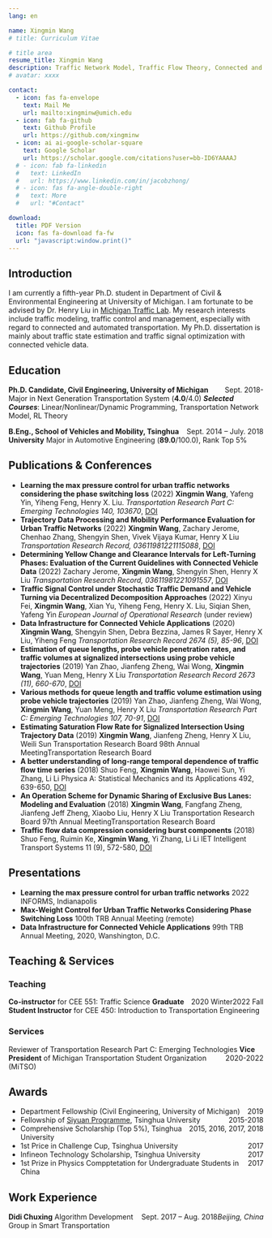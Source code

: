 ```yaml
---
lang: en

name: Xingmin Wang
# title: Curriculum Vitae

# title area
resume_title: Xingmin Wang
description: Traffic Network Model, Traffic Flow Theory, Connected and Automated Transportation
# avatar: xxxx

contact:
  - icon: fas fa-envelope
    text: Mail Me
    url: mailto:xingminw@umich.edu
  - icon: fab fa-github
    text: Github Profile
    url: https://github.com/xingminw
  - icon: ai ai-google-scholar-square
    text: Google Scholar
    url: https://scholar.google.com/citations?user=bb-ID6YAAAAJ
  # - icon: fab fa-linkedin
  #   text: LinkedIn
  #   url: https://www.linkedin.com/in/jacobzhong/
  # - icon: fas fa-angle-double-right
  #   text: More
  #   url: "#Contact"

download:
  title: PDF Version
  icon: fas fa-download fa-fw
  url: "javascript:window.print()"
---
```

<!-- 
{% raw %}
<center>
<a href='/'>English</a> | <a href='/zh-cn/'>简体中文</a>
</center>
{% endraw %} -->


## <i class="fa fa-book" aria-hidden="true"></i> Introduction

I am currently a fifth-year Ph.D. student in Department of Civil & Environmental Engineering at University of Michigan. I am fortunate to be advised by Dr. Henry Liu in [Michigan Traffic Lab](https://traffic.engin.umich.edu/). My research interests include traffic modeling, traffic control and management, especially with regard to connected and automated transportation. My Ph.D. dissertation is mainly about traffic state estimation and traffic signal optimization with connected vehicle data.


## <i class="fas fa-user-graduate"></i> Education

<span style="float: right; display: inline-block;"> Sept. 2018- </span> **Ph.D. Candidate, Civil Engineering, University of Michigan**
Major in Next Generation Transportation System (**4.0**/4.0)
***Selected Courses***: Linear/Nonlinear/Dynamic Programming, Transportation Network Model, RL Theory

<span style="float: right; display: inline-block;"> Sept. 2014 – July. 2018 </span> **B.Eng., School of Vehicles and Mobility, Tsinghua University**
Major in Automotive Engineering (**89.0**/100.0), Rank Top 5%

## <i class="fas fa-book"></i> Publications & Conferences

- __Learning the max pressure control for urban traffic networks considering the phase switching loss__ (2022)
  **Xingmin Wang**, Yafeng Yin, Yiheng Feng, Henry X. Liu. 
  *Transportation Research Part C: Emerging Technologies 140, 103670*, [<i class="ai ai-doi"></i> DOI](https://doi.org/10.1016/j.trc.2022.103670)
- __Trajectory Data Processing and Mobility Performance Evaluation for Urban Traffic Networks__ (2022)
  **Xingmin Wang**, Zachary Jerome, Chenhao Zhang, Shengyin Shen, Vivek Vijaya Kumar, Henry X Liu
  *Transportation Research Record, 03611981221115088*, [<i class="ai ai-doi"></i> DOI](https://doi.org/10.1177/03611981221115088)
- __Determining Yellow Change and Clearance Intervals for Left-Turning Phases: Evaluation of the Current Guidelines with Connected Vehicle Data__ (2022)
Zachary Jerome, **Xingmin Wang**, Shengyin Shen, Henry X Liu
  *Transportation Research Record, 03611981221091557*, [<i class="ai ai-doi"></i> DOI](https://doi.org/10.1177/03611981221091557)
- __Traffic Signal Control under Stochastic Traffic Demand and Vehicle Turning via Decentralized Decomposition Approaches__ (2022)
    Xinyu Fei, **Xingmin Wang**, Xian Yu, Yiheng Feng, Henry X. Liu, Siqian Shen, Yafeng Yin
  *European Journal of Operational Research* (under review)
- __Data Infrastructure for Connected Vehicle Applications__ (2020)
  **Xingmin Wang**, Shengyin Shen, Debra Bezzina, James R Sayer, Henry X Liu, Yiheng Feng
  *Transportation Research Record 2674 (5), 85-96*, [<i class="ai ai-doi"></i> DOI](https://doi.org/10.1177/0361198120912424)
- __Estimation of queue lengths, probe vehicle penetration rates, and traffic volumes at signalized intersections using probe vehicle trajectories__ (2019)
  Yan Zhao, Jianfeng Zheng, Wai Wong, **Xingmin Wang**, Yuan Meng, Henry X Liu
  *Transportation Research Record 2673 (11), 660-670*, [<i class="ai ai-doi"></i> DOI](https://doi.org/10.1177/0361198119856340)
- __Various methods for queue length and traffic volume estimation using probe vehicle trajectories__ (2019)
  Yan Zhao, Jianfeng Zheng, Wai Wong, **Xingmin Wang**, Yuan Meng, Henry X Liu
  *Transportation Research Part C: Emerging Technologies 107, 70-91*, [<i class="ai ai-doi"></i> DOI](https://doi.org/10.1016/j.trc.2019.07.008)
- __Estimating Saturation Flow Rate for Signalized Intersection Using Trajectory Data__ (2019)
  **Xingmin Wang**, Jianfeng Zheng, Henry X Liu, Weili Sun
  Transportation Research Board 98th Annual MeetingTransportation Research Board
- __A better understanding of long-range temporal dependence of traffic flow time series__ (2018)
  Shuo Feng, **Xingmin Wang**, Haowei Sun, Yi Zhang, Li Li
  Physica A: Statistical Mechanics and its Applications 492, 639-650, [<i class="ai ai-doi"></i> DOI](https://doi.org/10.1016/j.physa.2017.10.006)
- __An Operation Scheme for Dynamic Sharing of Exclusive Bus Lanes: Modeling and Evaluation__ (2018)
  **Xingmin Wang**, Fangfang Zheng, Jianfeng Jeff Zheng, Xiaobo Liu, Henry X Liu
  Transportation Research Board 97th Annual MeetingTransportation Research Board
- __Traffic flow data compression considering burst components__ (2018)
  Shuo Feng, Ruimin Ke, **Xingmin Wang**, Yi Zhang, Li Li
  IET Intelligent Transport Systems 11 (9), 572-580, [<i class="ai ai-doi"></i> DOI](https://doi.org/10.1049/iet-its.2016.0328)

<!-- ## <i class="fa fa-star" aria-hidden="true"></i> Featured Research

<img src="figures/tree.jpg" alt="" width="300px" style="float: right; margin: 0 0 0 15px"/>
This is a text This is a textThis is a textThis is a textThis is a textThis is a textThis is a textThis is a textThis is a textThis is a textThis is a textThis is a textThis is a textThis is a textThis is a textThis is a textThis is a textThis is a textThis is a textThis is a textThis is a textThis is a textThis is a textThis is a textThis is a textThis is a textThis is a textThis is a textThis is a textThis is a textThis is a textThis is a textThis is a textThis is a textThis is a textThis is a textThis is a textThis is a textThis is a textThis is a textThis is a textThis is a textThis is a textThis is a textThis is a textThis is a textThis is a textThis is a textThis is a textThis is a textThis is a textThis is a text -->

## <i class="fa fa-desktop" aria-hidden="true"></i> Presentations
- **Learning the max pressure control for urban traffic networks**
2022 INFORMS, Indianapolis
- **Max-Weight Control for Urban Traffic Networks Considering Phase Switching Loss**
100th TRB Annual Meeting (remote)
- **Data Infrastructure for Connected Vehicle Applications**
99th TRB Annual Meeting, 2020, Wanshington, D.C.

## <i class="fa fa-users" aria-hidden="true"></i> Teaching & Services

### Teaching
<span style="float: right; display: inline-block;"> 2022 Fall </span> **Co-instructor** for CEE 551: Traffic Science
<span style="float: right; display: inline-block;"> 2020 Winter </span> **Graduate Student Instructor** for CEE 450: Introduction to Transportation Engineering

### Services
Reviewer of Transportation Research Part C: Emerging Technologies
<span style="float: right; display: inline-block;"> 2020-2022  </span> **Vice President** of Michigan Transportation Student Organization (MiTSO)

## <i class="fas fa-award"></i> Awards
- <span style="float: right; display: inline-block;"> 2019 </span> Department Fellowship (Civil Engineering, University of Michigan)
- <span style="float: right; display: inline-block;"> 2015-2018 </span> Fellowship of [Siyuan Programme](https://en.wikipedia.org/wiki/Siyuan_Programme), Tsinghua University
- <span style="float: right; display: inline-block;"> 2015, 2016, 2017, 2018 </span> Comprehensive Scholarship (Top 5%), Tsinghua University
- <span style="float: right; display: inline-block;"> 2017 </span> 1st Price in Challenge Cup, Tsinghua University
- <span style="float: right; display: inline-block;"> 2017 </span> Infineon Technology Scholarship, Tsinghua University
- <span style="float: right; display: inline-block;"> 2017 </span> 1st Prize in Physics Compptetation for Undergraduate Students in China

## <i class="fas fa-user-tie"></i> Work Experience

<em style="float: right; display: inline-block;"> Beijing, China</em> **Didi Chuxing**
<span style="float: right; display: inline-block;"> Sept. 2017 – Aug. 2018 </span> Algorithm Development Group in Smart Transportation